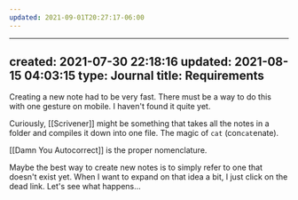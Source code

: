 ```yaml
---
updated: 2021-09-01T20:27:17-06:00
---
```


---
created: 2021-07-30 22:18:16
updated: 2021-08-15 04:03:15
type: Journal
title: Requirements
---


Creating a new note had to be very fast. There must be a way to do this with one gesture on mobile. I haven't found it quite yet.

Curiously, [[Scrivener]] might be something that takes all the notes in a folder and compiles it down into one file. The magic of `cat` (con`cat`enate).

[[Damn You Autocorrect]] is the proper nomenclature.

Maybe the best way to create new notes is to simply refer to one that doesn't exist yet. When I want to expand on that idea a bit, I just click on the dead link. Let's see what happens...
